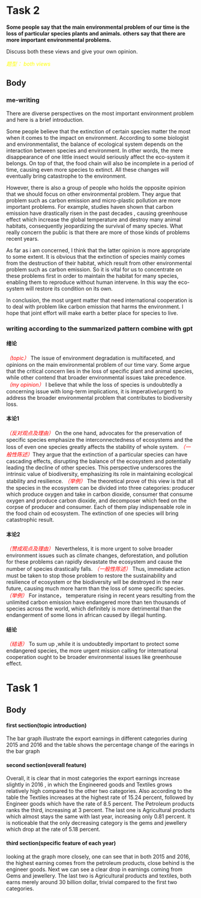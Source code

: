 # Task 2

**Some people say that the main environmental problem of our time is the loss of particular species  plants and animals. others say that there are more important environmental problems.**  

Discuss both these views and give your own opinion.

<em><font color=yellow>题型： both views</font></em>

## Body
### me-writing
There are diverse perspectives on the most important environment problem and here is a brief introduction.  

Some people believe that the extinction of certain species matter the most when it comes to the impact on environment. According to some biologist and environmentalist, the balance of ecological system depends on the interaction between species and environment. In other words, the mere disappearance of one little insect would seriously affect the eco-system it belongs. On top of that, the food chain will also be incomplete in a period of time, causing even more species to extinct. All these changes will eventually bring catastrophe to the environment.

However, there is also a group of people who holds the opposite opinion that we should focus on other environmental problem. They argue that problem such as carbon emission and micro-plastic pollution are more important problems. For example, studies haven shown that carbon emission have drastically risen in the past decades , causing greenhouse effect which increase the global temperature and destroy many animal habitats, consequently jeopardizing the survival of many species.
What really concern the public is that there are more of those kinds of problems recent years.


As far as i am concerned, I think that the latter opinion is more appropriate to some extent.
It is obvious that the extinction of species mainly comes from the destruction of their habitat, which result from other environmental problem such as carbon emission. So it is vital for us to concentrate on these problems first in order to maintain the habitat for many species, enabling them to reproduce without human intervene. In this way the eco-system will restore its condition on its own.  

In conclusion, the most urgent matter that need international cooperation is to deal with problem like carbon emission that harms the environment. I hope that joint effort will make earth a better place for species to live.

### writing according to the summarized pattern combine with gpt

#### 绪论

<em><font color=red>（topic）</font></em> The issue of environment degradation is multifaceted, and opinions on the main environmental problem of our time vary. Some argue that the critical concern lies in the loss of specific plant and animal species, while other contend that broader environmental issues take precedence. <em><font color=red>（my opinion）</font></em> I believe that while the loss of species is undoubtedly a concerning issue with long-term implications, it is imperative(urgent) to address the broader environmental problem that contributes to biodiversity loss.


#### 本论1
<em><font color=red>（反对观点及理由）</font></em> On the one hand, advocates for the preservation of specific species emphasize the interconnectedness of ecosystems and the loss of even one species greatly affects the stability of whole system. <em><font color=red>（一般性陈述）</font></em>They argue that the extinction of a particular species can have cascading effects, disrupting the balance of the ecosystem and potentially leading the decline of other species. This perspective underscores the intrinsic value of biodiversity, emphasizing its role in maintaining ecological stability and resilience. <em><font color=red>（举例）</font></em> The theoretical prove of this view is that all the species in the ecosystem can be divided into three categories:
producer which produce oxygen and take in carbon dioxide, consumer that consume oxygen and produce carbon dioxide, and decomposer which feed on the corpse of producer and consumer. Each of them play indispensable role in the food chain od ecosystem. The extinction of one species will bring catastrophic result.



#### 本论2

<em><font color=red>（赞成观点及理由）</font></em> Nevertheless, it is more urgent to solve broader environment issues such as climate changes, deforestation, and pollution for these problems can rapidly devastate the ecosystem and cause the number of species drastically falls.
<em><font color=red>（一般性陈述）</font></em> Thus, immediate action must be taken to stop those problem to restore the sustainability and resilience of ecosystem or the biodiversity will be destroyed in the near future, causing much more harm than the loss of some specific species.
<em><font color=red>（举例）</font></em> For instance， temperature rising in recent years resulting from the unlimited carbon emission have endangered more than ten thousands of species across the world, which definitely is more detrimental than the endangerment of some lions in african caused by illegal hunting.


#### 结论

<em><font color=red>（结语）</font></em> To sum up ,while it is undoubtedly important to protect some endangered species, the more urgent mission calling for international cooperation ought to be broader environmental issues like greenhouse effect.





# Task 1

## Body 


#### first section(topic introduction)
The bar graph illustrate the export earnings in different categories during  2015 and 2016 and the table shows the percentage change of the earings in the bar graph 


#### second section(overall feature)

Overall, it is clear that in most categories the export earnings increase slightly in 2016 , in which the Engineered goods and Textiles grows relatively high compared to the other two categories. Also according to the table the Textiles increases at the highest rate of 15.24 percent, followed by Engineer goods which have the rate of 8.5 percent. The Petroleum products ranks the third, increasing at 3 percent. The last one is Agricultural products which almost stays the same with last year, increasing only 0.81 percent. It is noticeable that the only decreasing category is the gems and jewellery which drop at the rate of 5.18 percent.


#### third section(specific feature of each year)

looking at the graph more closely, one can see that  in both 2015 and 2016, the highest earning comes from the petroleum products, close behind is the engineer goods. Next we can see a clear drop in earnings coming from Gems and jewellery. The last two is Agricultural products and textiles, both earns merely around 30 billion dollar, trivial compared to the first two categories.




